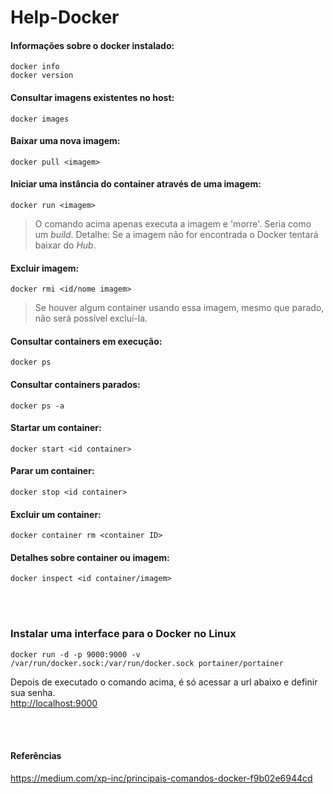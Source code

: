 # Help-Docker

#### Informações sobre o docker instalado:
```
docker info
docker version
```

#### Consultar imagens existentes no host:
```
docker images
```

#### Baixar uma nova imagem:
```
docker pull <imagem>
```

#### Iniciar uma instância do container através de uma imagem:
```
docker run <imagem>
```
> O comando acima apenas executa a imagem e 'morre'. Seria como um _build_.
> Detalhe: Se a imagem não for encontrada o Docker tentará baixar do _Hub_.


#### Excluir imagem:
```
docker rmi <id/nome imagem>
```
> Se houver algum container usando essa imagem, mesmo que parado, não será possível excluí-la.




#### Consultar containers em execução:
```
docker ps 
```

#### Consultar containers parados:
```
docker ps -a
```

#### Startar um container:
```
docker start <id container>
```

#### Parar um container:
```
docker stop <id container>
```

#### Excluir um container:
```
docker container rm <container ID>
```

#### Detalhes sobre container ou imagem:
```
docker inspect <id container/imagem>
```

<br>
<br>

### Instalar uma interface para o Docker no Linux
```
docker run -d -p 9000:9000 -v /var/run/docker.sock:/var/run/docker.sock portainer/portainer
```
Depois de executado o comando acima, é só acessar a url abaixo e definir sua senha.      
<http://localhost:9000>  

<br>
<br>

#### Referências
<https://medium.com/xp-inc/principais-comandos-docker-f9b02e6944cd>
